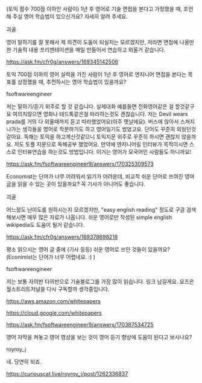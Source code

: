 (토익 점수 700점 이하인 사람이) 1년 후 영어로 기술 면접을 본다고 가정했을 때, 조언해 주실 영어 학습법이 있으신가요? 자세히 알려 주세요.
	
괴골

영어 말하기를 잘 못해서 제 의견이 도움이 되실지는 모르겠지만, 저라면 면접에 나올만한 기술적 내용 프리젠테이션을 매일 만들어서 연습하고 외울거 같습니다.

https://ask.fm/cfr0g/answers/169345142506


토익 700점 이하의 영어 실력을 가진 사람이 1년 후 영어로 엔지니어 면접을 본다는 목표를 상정했을 때, 추천하시는 영어 학습법이 있을까요?
	
fsoftwareengineer

저는 말하기/듣기 위주로 할 것 같습니다. 실제대화 예를들면 전화영어같은 걸 할것같구요 여의치않으면 영화나 테드톡같은걸 따라하는것도 괜찮습니다. 저는 Devil wears prada를 거의 다 외울때까지 듣고 따라했었어요(아주 옛날에요). 버스에 앉아서 스쳐지나가는 생각들을 영어로 작문하기도 하고 영어일기도 썼었고요. 단어도 꾸준히 외웠던것 같아요.
독해는 토익을 하고계신것같으니 토익지문 위주로 꾸준히 하시면 괜찮지 않을까요. 저도 토플 지문으로 독해공부 했었어요.
만약에 엔지니어링 인터뷰가 목적이시면 스스로 인터뷰연습을 하는것도 방법입니다. 이거는 영어가 모국어인 사람들도 하니까요!

https://ask.fm/fsoftwareengineer9/answers/170325309573

Economist는 단어가 너무 어려워서 읽기가 어려운데, 비교적 쉬운 단어로 쓰여진 영어 글을 읽을 수 있는 곳이 있을까요? 꼭 기사가 아니어도 좋습니다.

괴골

어느정도 난이도를 원하시는지 모르겠지만, "easy english reading" 정도로 구글 검색해보시면 매우 많은 자료가 나옵니다. 쉬운 영어로만 작성된 simple english wikipedia도 도움이 될거 같습니다.

https://ask.fm/cfr0g/answers/169378698218


평소 읽으시는 영어 글 중에 (기사 등등) 쉬운 영어로 쓰인 것들이 있을까요? (Econimist는 단어가 너무 어렵네요. :) )

fsoftwareengineer

저는 보통 자의반 타의반으로 기술블로그를 가장 많이 읽습니다. 링크 남길게요. 요즈은 월스트리트저널을 다시 구독할까 생각중입니다.

https://aws.amazon.com/whitepapers

https://cloud.google.com/whitepapers

https://ask.fm/fsoftwareengineer9/answers/170387534725

영어 자막을 켜놓고 영어 영상을 보는 것이 영어 듣기 향상에 도움이 된다고 보시나요?

royroy_j

네. 당연히 되죠.

https://curiouscat.live/royroy_j/post/1262336837
